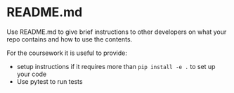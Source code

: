 # README.md

Use README.md to give brief instructions to other developers on what your repo contains and how to use the contents.

For the coursework it is useful to provide:

- setup instructions if it requires more than `pip install -e .` to set up your code
- Use pytest to run tests

